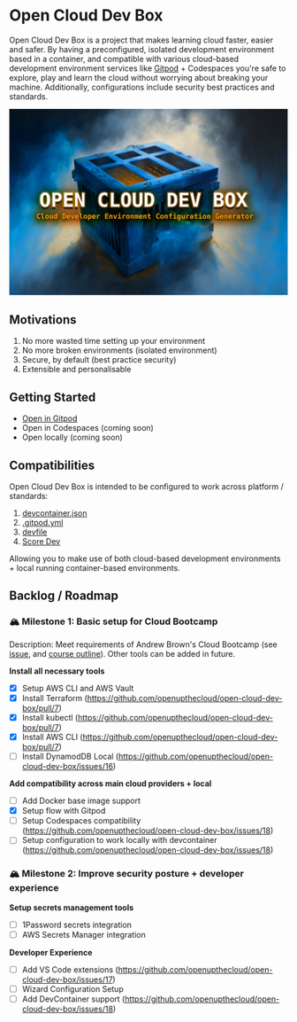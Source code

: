 # Open Cloud Dev Box

Open Cloud Dev Box is a project that makes learning cloud faster, easier and safer. By having a preconfigured, isolated development environment based in a container, and compatible with various cloud-based development environment services like [Gitpod](http://gitpod.io/) + Codespaces you're safe to explore, play and learn the cloud without worrying about breaking your machine. Additionally, configurations include security best practices and standards. 

![Cloud Dev Box Logo](assets/open-cloud-dev-box-graphic.jpg)

## Motivations

1. No more wasted time setting up your environment
2. No more broken environments (isolated environment)
3. Secure, by default (best practice security)
4. Extensible and personalisable

## Getting Started

- [Open in Gitpod](https://gitpod.io/#github.com/openupthecloud/open-cloud-dev-box)
- Open in Codespaces (coming soon)
- Open locally (coming soon)

## Compatibilities

Open Cloud Dev Box is intended to be configured to work across platform / standards:

1. [devcontainer.json](https://code.visualstudio.com/docs/devcontainers/containers)
2. [.gitpod.yml](https://www.gitpod.io/docs/references/gitpod-yml)
3. [devfile](https://devfile.io)
4. [Score Dev](https://score.dev)

Allowing you to make use of both cloud-based development environments + local running container-based environments. 

## Backlog / Roadmap 

### 🏔 Milestone 1: Basic setup for Cloud Bootcamp

Description: Meet requirements of Andrew Brown's Cloud Bootcamp (see [issue](https://github.com/openupthecloud/open-cloud-dev-box/issues/6), and [course outline](https://docs.google.com/document/d/19XMyd5zCk7S9QT2q1_Cg-wvbnBwOge7EgzgvtVCgcz0/edit#heading=h.wkvwyzh618s9)). Other tools can be added in future. 

**Install all necessary tools**

- [x] Setup AWS CLI and AWS Vault
- [x] Install Terraform (https://github.com/openupthecloud/open-cloud-dev-box/pull/7)
- [x] Install kubectl (https://github.com/openupthecloud/open-cloud-dev-box/pull/7)
- [x] Install AWS CLI (https://github.com/openupthecloud/open-cloud-dev-box/pull/7)
- [ ] Install DynamodDB Local (https://github.com/openupthecloud/open-cloud-dev-box/issues/16)

**Add compatibility across main cloud providers + local**
- [ ] Add Docker base image support
- [x] Setup flow with Gitpod
- [ ] Setup Codespaces compatibility (https://github.com/openupthecloud/open-cloud-dev-box/issues/18)
- [ ] Setup configuration to work locally with devcontainer (https://github.com/openupthecloud/open-cloud-dev-box/issues/18)

### 🏔 Milestone 2: Improve security posture + developer experience

**Setup secrets management tools**
- [ ] 1Password secrets integration
- [ ] AWS Secrets Manager integration

**Developer Experience**
- [ ] Add VS Code extensions (https://github.com/openupthecloud/open-cloud-dev-box/issues/17)
- [ ] Wizard Configuration Setup
- [ ] Add DevContainer support (https://github.com/openupthecloud/open-cloud-dev-box/issues/18)
